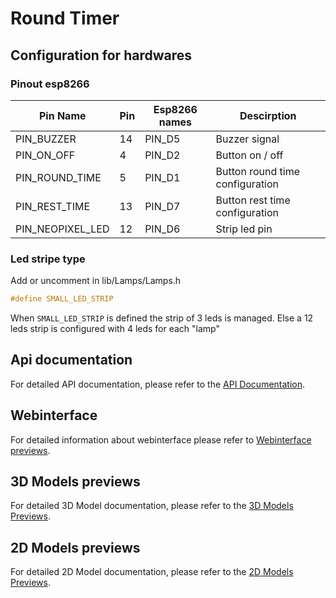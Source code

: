 # Round Timer

## Configuration for hardwares

### Pinout esp8266
| Pin Name         | Pin        | Esp8266 names   |Descirption                       |
|------------------|------------|-----------------|----------------------------------|
| PIN_BUZZER       | 14         | PIN_D5          | Buzzer signal                    |
| PIN_ON_OFF       | 4          | PIN_D2          | Button on / off                  |
| PIN_ROUND_TIME   | 5          | PIN_D1          | Button round time configuration  |
| PIN_REST_TIME    | 13         | PIN_D7          | Button rest time configuration   |
| PIN_NEOPIXEL_LED | 12         | PIN_D6          | Strip led pin                    |

### Led stripe type

Add or uncomment in lib/Lamps/Lamps.h

```cpp
#define SMALL_LED_STRIP
```

When `SMALL_LED_STRIP` is defined the strip of 3 leds is managed. Else a 12 leds strip is configured with 4 leds for each "lamp"


## Api documentation

For detailed API documentation, please refer to the [API Documentation](./documentations/API%20Documentation.md).


## Webinterface

For detailed information about webinterface please refer to [Webinterface previews](./documentations/webinterface/webinterface.md).


## 3D Models previews

For detailed 3D Model documentation, please refer to the [3D Models Previews](./3D-model/README.md).


## 2D Models previews

For detailed 2D Model documentation, please refer to the [2D Models Previews](./2D-model/README.md).

